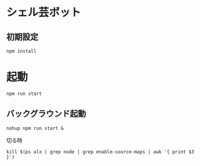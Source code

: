 # シェル芸ボット

## 初期設定

```shell
npm install
```

# 起動

```shell
npm run start
```

## バックグラウンド起動

```shell
nohup npm run start &
```

切る時

```shell
kill $(ps alx | grep node | grep enable-source-maps | awk '{ print $3 }')
```